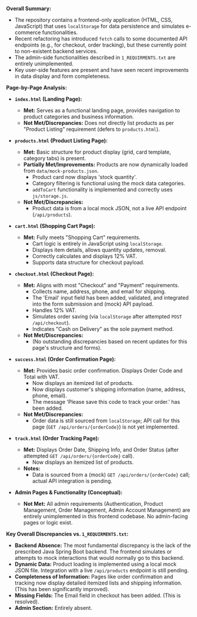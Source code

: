 **Overall Summary:**
*   The repository contains a frontend-only application (HTML, CSS, JavaScript) that uses `localStorage` for data persistence and simulates e-commerce functionalities.
*   Recent refactoring has introduced `fetch` calls to some documented API endpoints (e.g., for checkout, order tracking), but these currently point to non-existent backend services.
*   The admin-side functionalities described in `1_REQUIRMENTS.txt` are entirely unimplemented.
*   Key user-side features are present and have seen recent improvements in data display and form completeness.

**Page-by-Page Analysis:**

*   **`index.html` (Landing Page):**
    *   **Met:** Serves as a functional landing page, provides navigation to product categories and business information.
    *   **Not Met/Discrepancies:** Does not directly list products as per "Product Listing" requirement (defers to `products.html`).

*   **`products.html` (Product Listing Page):**
    *   **Met:** Basic structure for product display (grid, card template, category tabs) is present.
    *   **Partially Met/Improvements:** Products are now dynamically loaded from `data/mock-products.json`.
        *   Product card now displays 'stock quantity'.
        *   Category filtering is functional using the mock data categories.
        *   `addToCart` functionality is implemented and correctly uses `js/storage.js`.
    *   **Not Met/Discrepancies:**
        *   Product data is from a local mock JSON, not a live API endpoint (`/api/products`).

*   **`cart.html` (Shopping Cart Page):**
    *   **Met:** Fully meets "Shopping Cart" requirements.
        *   Cart logic is entirely in JavaScript using `localStorage`.
        *   Displays item details, allows quantity updates, removal.
        *   Correctly calculates and displays 12% VAT.
        *   Supports data structure for checkout payload.

*   **`checkout.html` (Checkout Page):**
    *   **Met:** Aligns with most "Checkout" and "Payment" requirements.
        *   Collects name, address, phone, and email for shipping.
        *   The 'Email' input field has been added, validated, and integrated into the form submission and (mock) API payload.
        *   Handles 12% VAT.
        *   Simulates order saving (via `localStorage` after attempted `POST /api/checkout`).
        *   Indicates "Cash on Delivery" as the sole payment method.
    *   **Not Met/Discrepancies:**
        *   (No outstanding discrepancies based on recent updates for this page's structure and forms).

*   **`success.html` (Order Confirmation Page):**
    *   **Met:** Provides basic order confirmation. Displays Order Code and Total with VAT.
        *   Now displays an itemized list of products.
        *   Now displays customer's shipping information (name, address, phone, email).
        *   The message 'Please save this code to track your order.' has been added.
    *   **Not Met/Discrepancies:**
        *   Order data is still sourced from `localStorage`; API call for this page (`GET /api/orders/{orderCode}`) is not yet implemented.

*   **`track.html` (Order Tracking Page):**
    *   **Met:** Displays Order Date, Shipping Info, and Order Status (after attempted `GET /api/orders/{orderCode}` call).
        *   Now displays an itemized list of products.
    *   **Notes:**
        *   Data is sourced from a (mock) `GET /api/orders/{orderCode}` call; actual API integration is pending.

*   **Admin Pages & Functionality (Conceptual):**
    *   **Not Met:** All admin requirements (Authentication, Product Management, Order Management, Admin Account Management) are entirely unimplemented in this frontend codebase. No admin-facing pages or logic exist.

**Key Overall Discrepancies vs. `1_REQUIRMENTS.txt`:**
*   **Backend Absence:** The most fundamental discrepancy is the lack of the prescribed Java Spring Boot backend. The frontend simulates or attempts to mock interactions that would normally go to this backend.
*   **Dynamic Data:** Product loading is implemented using a local mock JSON file. Integration with a live `/api/products` endpoint is still pending.
*   **Completeness of Information:** Pages like order confirmation and tracking now display detailed itemized lists and shipping information. (This has been significantly improved).
*   **Missing Fields:** The Email field in checkout has been added. (This is resolved).
*   **Admin Section:** Entirely absent.

